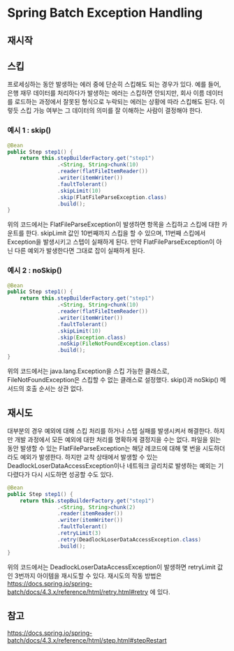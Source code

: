 # Spring Batch Exception Handling

## 재시작

## 스킵
프로세싱하는 동안 발생하는 에러 중에 단순히 스킵해도 되는 경우가 있다. 예를 들어, 은행 재무 데이터를 처리하다가 발생하는 에러는 스킵하면 안되지만, 회사 이름 데이터를 로드하는 과정에서 잘못된 형식으로 누락되는 에러는 상황에 따라 스킵해도 된다. 이렇듯 스킵 가능 여부는 그 데이터의 의미를 잘 이해하는 사람이 결정해야 한다.   

### 예시 1 : skip()
```java
@Bean
public Step step1() {
	return this.stepBuilderFactory.get("step1")
				.<String, String>chunk(10)
				.reader(flatFileItemReader())
				.writer(itemWriter())
				.faultTolerant()
				.skipLimit(10)
				.skip(FlatFileParseException.class)
				.build();
}
```
위의 코드에서는 FlatFileParseException이 발생하면 항목을 스킵하고 스킵에 대한 카운트를 한다. skipLimit 값인 10번째까지 스킵을 할 수 있으며, 11번째 스킵에서 Exception을 발생시키고 스텝이 실패하게 된다. 만약 FlatFileParseException이 아닌 다른 예외가 발생한다면 그대로 잡이 실패하게 된다.  

### 예시 2 : noSkip()
```java
@Bean
public Step step1() {
	return this.stepBuilderFactory.get("step1")
				.<String, String>chunk(10)
				.reader(flatFileItemReader())
				.writer(itemWriter())
				.faultTolerant()
				.skipLimit(10)
				.skip(Exception.class)
				.noSkip(FileNotFoundException.class)
				.build();
}
```
위의 코드에서는 java.lang.Exception을 스킵 가능한 클래스로, FileNotFoundException은 스킵할 수 없는 클래스로 설정했다. skip()과 noSkip() 메서드의 호출 순서는 상관 없다. 


## 재시도
대부분의 경우 예외에 대해 스킵 처리를 하거나 스텝 실패를 발생시켜서 해결한다. 하지만 개발 과정에서 모든 예외에 대한 처리를 명확하게 결정지을 수는 없다. 파일을 읽는 동안 발생할 수 있는 FlatFileParseException는 해당 레코드에 대해 몇 번을 시도하더라도 예외가 발생한다. 하지만 교착 상태에서 발생할 수 있는 DeadlockLoserDataAccessException이나 네트워크 글리치로 발생하는 예외는 기다렸다가 다시 시도하면 성공할 수도 있다.  

```java
@Bean
public Step step1() {
	return this.stepBuilderFactory.get("step1")
				.<String, String>chunk(2)
				.reader(itemReader())
				.writer(itemWriter())
				.faultTolerant()
				.retryLimit(3)
				.retry(DeadlockLoserDataAccessException.class)
				.build();
}
```
위의 코드에서는 DeadlockLoserDataAccessException이 발생하면 retryLimit 값인 3번까지 아이템을 재시도할 수 있다. 재시도의 작동 방법은 https://docs.spring.io/spring-batch/docs/4.3.x/reference/html/retry.html#retry 에 있다.

## 참고
https://docs.spring.io/spring-batch/docs/4.3.x/reference/html/step.html#stepRestart  